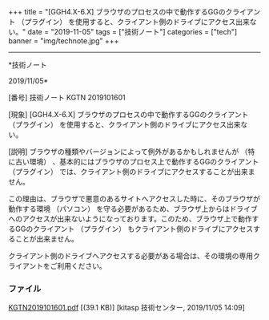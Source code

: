 ﻿+++
title = "[GGH4.X-6.X] ブラウザのプロセスの中で動作するGGのクライアント （プラグイン） を使用すると、クライアント側のドライブにアクセス出来ない。"
date = "2019-11-05"
tags = ["技術ノート"]
categories = ["tech"]
banner = "img/technote.jpg"
+++

-----------------------------------------------------------------------------------------------------------------------------

*技術ノート

2019/11/05*


[番号]
技術ノート KGTN 2019101601

[現象]
[GGH4.X-6.X] ブラウザのプロセスの中で動作するGGのクライアント
（プラグイン）
を使用すると、クライアント側のドライブにアクセス出来ない。

[説明]
ブラウザの種類やバージョンによって例外があるかもしれませんが
（特に古い環境）
、基本的にはブラウザのプロセス上で動作するGGのクライアント
（プラグイン）
では、クライアント側のドライブにアクセスすることが出来ません。

この理由は、ブラウザで悪意のあるサイトへアクセスした時に、そのブラウザが動作する環境
（パソコン）
を守る必要があるため、ブラウザ上からはドライブへのアクセスが出来ないようになっております。このため、ブラウザ上で動作するGGのクライアント
（プラグイン）
もクライアント側のドライブにアクセスすることが出来ません。

クライアント側のドライブへアクセスする必要がある場合は、その環境の専用クライアントをご利用ください。


### ファイル

 
 


[KGTN2019101601.pdf](http://techreport.kitasp.net/attachments/download/4405/KGTN2019101601.pdf)
 [(39.1 KB)] [kitasp 技術センター, 2019/11/05
14:09]


 


 

